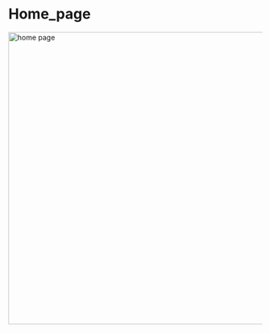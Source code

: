 # Home_page
<img width="580" alt="home page" src="https://github.com/YashBhavanath1820/Home_page/assets/143583923/37f74878-0f0f-4d6a-a6de-290aa4b79a94">
